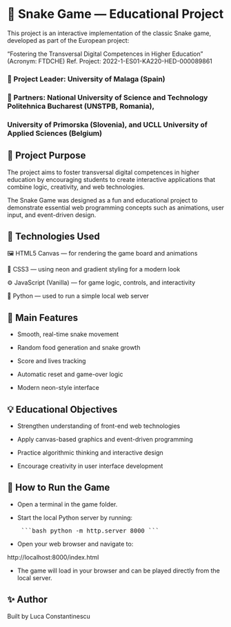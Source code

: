 # 🐍 Snake Game — Educational Project

This project is an interactive implementation of the classic Snake game, developed as part of the European project:

“Fostering the Transversal Digital Competences in Higher Education” (Acronym: FTDCHE)
Ref. Project: 2022-1-ES01-KA220-HED-000089861

### 📘 Project Leader: University of Malaga (Spain)
### 🤝 Partners: National University of Science and Technology Politehnica Bucharest (UNSTPB, Romania),
### University of Primorska (Slovenia), and UCLL University of Applied Sciences (Belgium)

## 🎯 Project Purpose

The project aims to foster transversal digital competences in higher education by encouraging students to create interactive applications that combine logic, creativity, and web technologies.

The Snake Game was designed as a fun and educational project to demonstrate essential web programming concepts such as animations, user input, and event-driven design.

## 🧩 Technologies Used

🖼️ HTML5 Canvas — for rendering the game board and animations

🎨 CSS3 — using neon and gradient styling for a modern look

⚙️ JavaScript (Vanilla) — for game logic, controls, and interactivity

🐍 Python — used to run a simple local web server

## 🚀 Main Features

- Smooth, real-time snake movement

- Random food generation and snake growth

- Score and lives tracking

- Automatic reset and game-over logic

- Modern neon-style interface

## 💡 Educational Objectives

- Strengthen understanding of front-end web technologies

- Apply canvas-based graphics and event-driven programming

- Practice algorithmic thinking and interactive design

- Encourage creativity in user interface development

## 🧠 How to Run the Game

- Open a terminal in the game folder.

- Start the local Python server by running:

  <pre> ```bash python -m http.server 8000 ``` </pre>


- Open your web browser and navigate to:

http://localhost:8000/index.html


- The game will load in your browser and can be played directly from the local server.

## ✨ Author

Built by Luca Constantinescu
